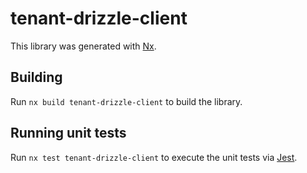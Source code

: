 # tenant-drizzle-client

This library was generated with [Nx](https://nx.dev).

## Building

Run `nx build tenant-drizzle-client` to build the library.

## Running unit tests

Run `nx test tenant-drizzle-client` to execute the unit tests via [Jest](https://jestjs.io).
